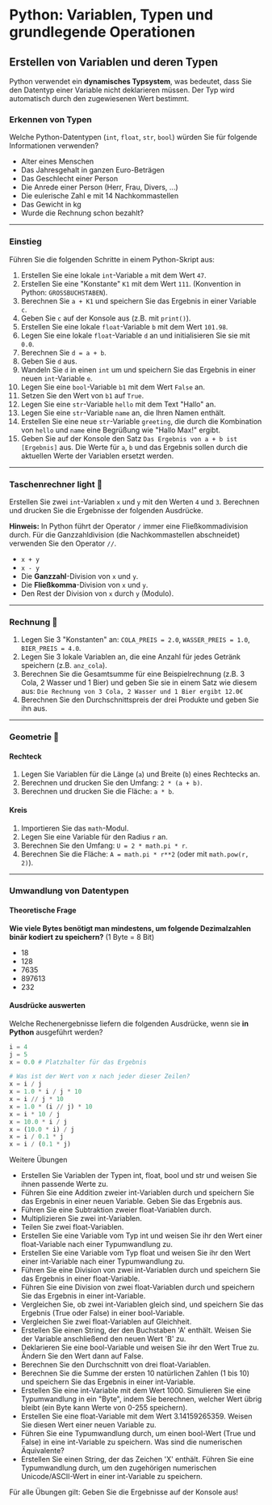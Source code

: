 # Python: Variablen, Typen und grundlegende Operationen

## Erstellen von Variablen und deren Typen

Python verwendet ein **dynamisches Typsystem**, was bedeutet, dass Sie den Datentyp einer Variable nicht deklarieren müssen. Der Typ wird automatisch durch den zugewiesenen Wert bestimmt.

### Erkennen von Typen

Welche Python-Datentypen (`int`, `float`, `str`, `bool`) würden Sie für folgende Informationen verwenden?

-   Alter eines Menschen
-   Das Jahresgehalt in ganzen Euro-Beträgen
-   Das Geschlecht einer Person
-   Die Anrede einer Person (Herr, Frau, Divers, ...)
-   Die eulerische Zahl e mit 14 Nachkommastellen
-   Das Gewicht in kg
-   Wurde die Rechnung schon bezahlt?

---

### Einstieg

Führen Sie die folgenden Schritte in einem Python-Skript aus:

1.  Erstellen Sie eine lokale `int`-Variable `a` mit dem Wert `47`.
2.  Erstellen Sie eine "Konstante" `K1` mit dem Wert `111`. (Konvention in Python: `GROSSBUCHSTABEN`).
3.  Berechnen Sie `a + K1` und speichern Sie das Ergebnis in einer Variable `c`.
4.  Geben Sie `c` auf der Konsole aus (z.B. mit `print()`).
5.  Erstellen Sie eine lokale `float`-Variable `b` mit dem Wert `101.98`.
6.  Legen Sie eine lokale `float`-Variable `d` an und initialisieren Sie sie mit `0.0`.
7.  Berechnen Sie `d = a + b`.
8.  Geben Sie `d` aus.
9.  Wandeln Sie `d` in einen `int` um und speichern Sie das Ergebnis in einer neuen `int`-Variable `e`.
10. Legen Sie eine `bool`-Variable `b1` mit dem Wert `False` an.
11. Setzen Sie den Wert von `b1` auf `True`.
12. Legen Sie eine `str`-Variable `hello` mit dem Text "Hallo" an.
13. Legen Sie eine `str`-Variable `name` an, die Ihren Namen enthält.
14. Erstellen Sie eine neue `str`-Variable `greeting`, die durch die Kombination von `hello` und `name` eine Begrüßung wie "Hallo Max!" ergibt.
15. Geben Sie auf der Konsole den Satz `Das Ergebnis von a + b ist [Ergebnis]` aus. Die Werte für `a`, `b` und das Ergebnis sollen durch die aktuellen Werte der Variablen ersetzt werden.

---

### Taschenrechner light 🧮

Erstellen Sie zwei `int`-Variablen `x` und `y` mit den Werten `4` und `3`. Berechnen und drucken Sie die Ergebnisse der folgenden Ausdrücke.

**Hinweis:** In Python führt der Operator `/` immer eine Fließkommadivision durch. Für die Ganzzahldivision (die Nachkommastellen abschneidet) verwenden Sie den Operator `//`.

-   `x + y`
-   `x - y`
-   Die **Ganzzahl**-Division von `x` und `y`.
-   Die **Fließkomma**-Division von `x` und `y`.
-   Den Rest der Division von `x` durch `y` (Modulo).

---

### Rechnung 🧾

1.  Legen Sie 3 "Konstanten" an: `COLA_PREIS = 2.0`, `WASSER_PREIS = 1.0`, `BIER_PREIS = 4.0`.
2.  Legen Sie 3 lokale Variablen an, die eine Anzahl für jedes Getränk speichern (z.B. `anz_cola`).
3.  Berechnen Sie die Gesamtsumme für eine Beispielrechnung (z.B. 3 Cola, 2 Wasser und 1 Bier) und geben Sie sie in einem Satz wie diesem aus:
    `Die Rechnung von 3 Cola, 2 Wasser und 1 Bier ergibt 12.0€`
4.  Berechnen Sie den Durchschnittspreis der drei Produkte und geben Sie ihn aus.

---

### Geometrie 📐

#### Rechteck

1.  Legen Sie Variablen für die Länge (`a`) und Breite (`b`) eines Rechtecks an.
2.  Berechnen und drucken Sie den Umfang: `2 * (a + b)`.
3.  Berechnen und drucken Sie die Fläche: `a * b`.

#### Kreis

1.  Importieren Sie das `math`-Modul.
2.  Legen Sie eine Variable für den Radius `r` an.
3.  Berechnen Sie den Umfang: `U = 2 * math.pi * r`.
4.  Berechnen Sie die Fläche: `A = math.pi * r**2` (oder mit `math.pow(r, 2)`).

---

### Umwandlung von Datentypen

#### Theoretische Frage

**Wie viele Bytes benötigt man mindestens, um folgende Dezimalzahlen binär kodiert zu speichern?**
(1 Byte = 8 Bit)

-   18
-   128
-   7635
-   897613
-   232

#### Ausdrücke auswerten

Welche Rechenergebnisse liefern die folgenden Ausdrücke, wenn sie **in Python** ausgeführt werden?

```python
i = 4
j = 5
x = 0.0 # Platzhalter für das Ergebnis

# Was ist der Wert von x nach jeder dieser Zeilen?
x = i / j
x = 1.0 * i / j * 10
x = i // j * 10
x = 1.0 * (i // j) * 10
x = i * 10 / j
x = 10.0 * i / j
x = (10.0 * i) / j
x = i / 0.1 * j
x = i / (0.1 * j)
```

Weitere Übungen
* Erstellen Sie Variablen der Typen int, float, bool und str und weisen Sie ihnen passende Werte zu.
* Führen Sie eine Addition zweier int-Variablen durch und speichern Sie das Ergebnis in einer neuen Variable. Geben Sie das Ergebnis aus.
* Führen Sie eine Subtraktion zweier float-Variablen durch.
* Multiplizieren Sie zwei int-Variablen.
* Teilen Sie zwei float-Variablen.
* Erstellen Sie eine Variable vom Typ int und weisen Sie ihr den Wert einer float-Variable nach einer Typumwandlung zu.
* Erstellen Sie eine Variable vom Typ float und weisen Sie ihr den Wert einer int-Variable nach einer Typumwandlung zu.
* Führen Sie eine Division von zwei int-Variablen durch und speichern Sie das Ergebnis in einer float-Variable.
* Führen Sie eine Division von zwei float-Variablen durch und speichern Sie das Ergebnis in einer int-Variable.
* Vergleichen Sie, ob zwei int-Variablen gleich sind, und speichern Sie das Ergebnis (True oder False) in einer bool-Variable.
* Vergleichen Sie zwei float-Variablen auf Gleichheit.
* Erstellen Sie einen String, der den Buchstaben 'A' enthält. Weisen Sie der Variable anschließend den neuen Wert 'B' zu.
* Deklarieren Sie eine bool-Variable und weisen Sie ihr den Wert True zu. Ändern Sie den Wert dann auf False.
* Berechnen Sie den Durchschnitt von drei float-Variablen.
* Berechnen Sie die Summe der ersten 10 natürlichen Zahlen (1 bis 10) und speichern Sie das Ergebnis in einer int-Variable.
* Erstellen Sie eine int-Variable mit dem Wert 1000. Simulieren Sie eine Typumwandlung in ein "Byte", indem Sie berechnen, welcher Wert übrig bleibt (ein Byte kann Werte von 0-255 speichern).
* Erstellen Sie eine float-Variable mit dem Wert 3.14159265359. Weisen Sie diesen Wert einer neuen Variable zu.
* Führen Sie eine Typumwandlung durch, um einen bool-Wert (True und False) in eine int-Variable zu speichern. Was sind die numerischen Äquivalente?
* Erstellen Sie einen String, der das Zeichen 'X' enthält. Führen Sie eine Typumwandlung durch, um den zugehörigen numerischen Unicode/ASCII-Wert in einer int-Variable zu speichern.

Für alle Übungen gilt: Geben Sie die Ergebnisse auf der Konsole aus!